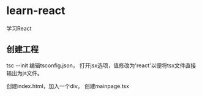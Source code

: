 # learn-react

学习React

## 创建工程

tsc --init
编辑tsconfig.json，
    打开jsx选项，值修改为'react'以便将tsx文件直接输出为js文件。

创建index.html，加入一个div。
创建mainpage.tsx
